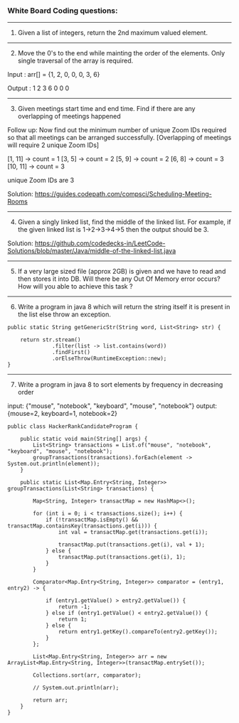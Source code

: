 ### White Board Coding questions:

---------------------------------------------------------------------------------------------------------------------------------------------------
1. Given a list of integers, return the 2nd maximum valued element.

---------------------------------------------------------------------------------------------------------------------------------------------------

2. Move the 0's to the end while mainting the order of the elements. Only single traversal of the array is required.

Input : arr[]  = {1, 2, 0, 0, 0, 3, 6}

Output : 1 2 3 6 0 0 0

---------------------------------------------------------------------------------------------------------------------------------------------------

3. Given meetings start time and end time. Find if there are any overlapping of meetings happened

Follow up: Now find out the minimum number of unique Zoom IDs required so that all meetings can be arranged successfully. [Overlapping of meetings will require 2 unique Zoom IDs]

[1, 11] -> count = 1
[3, 5] -> count = 2
[5, 9] -> count = 2
[6, 8] -> count = 3
[10, 11] -> count = 3

unique Zoom IDs are 3

Solution: https://guides.codepath.com/compsci/Scheduling-Meeting-Rooms

---------------------------------------------------------------------------------------------------------------------------------------------------

4. Given a singly linked list, find the middle of the linked list.
For example, if the given linked list is 1->2->3->4->5 then the output should be 3.

Solution: https://github.com/codedecks-in/LeetCode-Solutions/blob/master/Java/middle-of-the-linked-list.java

---------------------------------------------------------------------------------------------------------------------------------------------------

5. If a very large sized file (approx 2GB) is given and we have to read and then stores it into DB. Will there be any Out Of Memory error occurs?
How will you able to achieve this task ?

---------------------------------------------------------------------------------------------------------------------------------------------------

6. Write a program in java 8 which will return the string itself it is present in the list else throw an exception.

```
public static String getGenericStr(String word, List<String> str) {
		
    return str.stream()
              .filter(list -> list.contains(word))
              .findFirst()
              .orElseThrow(RuntimeException::new);
}
```
---------------------------------------------------------------------------------------------------------------------------------------------------

7. Write a program in java 8 to sort elements by frequency in decreasing order

input: {"mouse", "notebook", "keyboard", "mouse", "notebook"}
output: {mouse=2, keyboard=1, notebook=2}

```
public class HackerRankCandidateProgram {

	public static void main(String[] args) {
		List<String> transactions = List.of("mouse", "notebook", "keyboard", "mouse", "notebook");
		groupTransactions(transactions).forEach(element -> System.out.println(element));
	}

	public static List<Map.Entry<String, Integer>> groupTransactions(List<String> transactions) {

		Map<String, Integer> transactMap = new HashMap<>();

		for (int i = 0; i < transactions.size(); i++) {
			if (!transactMap.isEmpty() && transactMap.containsKey(transactions.get(i))) {
				int val = transactMap.get(transactions.get(i));

				transactMap.put(transactions.get(i), val + 1);
			} else {
				transactMap.put(transactions.get(i), 1);
			}
		}

		Comparator<Map.Entry<String, Integer>> comparator = (entry1, entry2) -> {

			if (entry1.getValue() > entry2.getValue()) {
				return -1;
			} else if (entry1.getValue() < entry2.getValue()) {
				return 1;
			} else {
				return entry1.getKey().compareTo(entry2.getKey());
			}
		};

		List<Map.Entry<String, Integer>> arr = new ArrayList<Map.Entry<String, Integer>>(transactMap.entrySet());

		Collections.sort(arr, comparator);

		// System.out.println(arr);

		return arr;
	}
}
```


